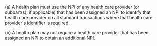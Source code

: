 (a) A health plan must use the NPI of any health care provider (or subpart(s), if applicable) that has been assigned an NPI to identify that health care provider on all standard transactions where that health care provider's identifier is required.

(b) A health plan may not require a health care provider that has been assigned an NPI to obtain an additional NPI.
